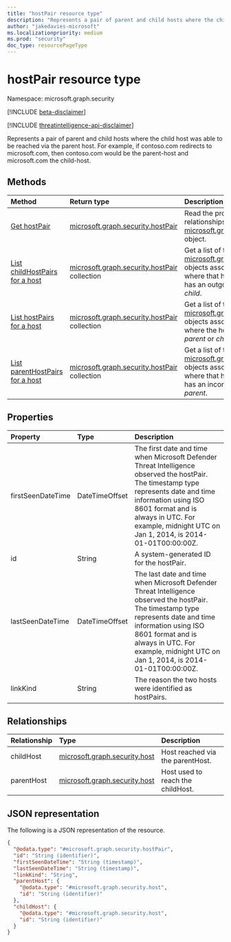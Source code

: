 ```yaml
---
title: "hostPair resource type"
description: "Represents a pair of parent and child hosts where the child-host was able to be reached via the parent-host"
author: "jakedavies-microsoft"
ms.localizationpriority: medium
ms.prod: "security"
doc_type: resourcePageType
---
```


# hostPair resource type

Namespace: microsoft.graph.security

[!INCLUDE [beta-disclaimer](../../includes/beta-disclaimer.md)]

[!INCLUDE [threatintelligence-api-disclaimer](../../includes/threatintelligence-api-disclaimer.md)]

Represents a pair of parent and child hosts where the child host was able to be reached via the parent host. For example, if contoso.com redirects to microsoft.com, then contoso.com would be the parent-host and microsoft.com the child-host.

## Methods
|Method|Return type|Description|
|:---|:---|:---|
|[Get hostPair](../api/security-hostpair-get.md)|[microsoft.graph.security.hostPair](../resources/security-hostpair.md)|Read the properties and relationships of a [microsoft.graph.security.hostPair](../resources/security-hostpair.md) object.|
| [List childHostPairs for a host](../api/security-host-list-hostpairs.md)|[microsoft.graph.security.hostPair](../resources/security-hostpair.md) collection|Get a list of the [microsoft.graph.security.hostPair](../resources/security-hostpair.md) objects associated with a host, where that host is the *parent* and has an outgoing pairing to a *child*.|
|[List hostPairs for a host](../api/security-host-list-hostpairs.md)|[microsoft.graph.security.hostPair](../resources/security-hostpair.md) collection|Get a list of the [microsoft.graph.security.hostPair](../resources/security-hostpair.md) objects associated with a host, where the host is **either** the *parent* or *child*.|
|[List parentHostPairs for a host](../api/security-host-list-hostpairs.md)|[microsoft.graph.security.hostPair](../resources/security-hostpair.md) collection|Get a list of the [microsoft.graph.security.hostPair](../resources/security-hostpair.md) objects associated with a host, where that host is the *child* and has an incoming pairing with a *parent*.|

## Properties
|Property|Type|Description|
|:---|:---|:---|
|firstSeenDateTime|DateTimeOffset|The first date and time when Microsoft Defender Threat Intelligence observed the hostPair. The timestamp type represents date and time information using ISO 8601 format and is always in UTC. For example, midnight UTC on Jan 1, 2014, is 2014-01-01T00:00:00Z.|
|id|String|A system-generated ID for the hostPair.|
|lastSeenDateTime|DateTimeOffset|The last date and time when Microsoft Defender Threat Intelligence observed the hostPair. The timestamp type represents date and time information using ISO 8601 format and is always in UTC. For example, midnight UTC on Jan 1, 2014, is 2014-01-01T00:00:00Z.|
|linkKind|String|The reason the two hosts were identified as hostPairs.|

## Relationships
|Relationship|Type|Description|
|:---|:---|:---|
|childHost|[microsoft.graph.security.host](../resources/security-host.md)|Host reached via the parentHost.|
|parentHost|[microsoft.graph.security.host](../resources/security-host.md)|Host used to reach the childHost.|

## JSON representation
The following is a JSON representation of the resource.
<!-- {
  "blockType": "resource",
  "keyProperty": "id",
  "@odata.type": "microsoft.graph.security.hostPair",
  "openType": false
}
-->

``` json
{
  "@odata.type": "#microsoft.graph.security.hostPair",
  "id": "String (identifier)",
  "firstSeenDateTime": "String (timestamp)",
  "lastSeenDateTime": "String (timestamp)",
  "linkKind": "String",
  "parentHost": {
    "@odata.type": "#microsoft.graph.security.host",
    "id": "String (identifier)"
  },
  "childHost": {
    "@odata.type": "#microsoft.graph.security.host",
    "id": "String (identifier)"
  }
}
```

